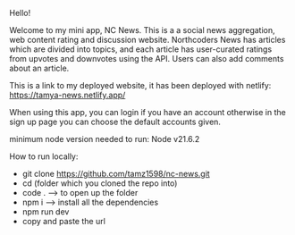 Hello!

Welcome to my mini app, NC News.
This is a a social news aggregation, web content rating and discussion website. 
Northcoders News has articles which are divided into topics, and each article has user-curated ratings from upvotes and downvotes using the API. Users can also add comments about an article.

This is a link to my deployed website, it has been deployed with netlify: https://tamya-news.netlify.app/

When using this app, you can login if you have an account otherwise in the sign up page you can choose the default accounts given.

minimum node version needed to run: Node v21.6.2

How to run locally:
- git clone https://github.com/tamz1598/nc-news.git
- cd (folder which you cloned the repo into)
- code . --> to open up the folder
- npm i --> install all the dependencies
- npm run dev
- copy and paste the url
